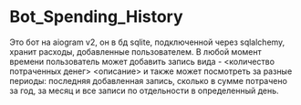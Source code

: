 # Bot_Spending_History
Это бот на aiogram v2, он в бд sqlite, подключенной через sqlalchemy, хранит расходы, добавленные пользователем.
В любой момент времени пользователь может добавить запись вида - <количество потраченных денег> <описание> и также может посмотреть за разные периоды:
последняя добавленная запись, сколько в сумме потрачено за год, за месяц и все записи по отдельности в определенный день.
